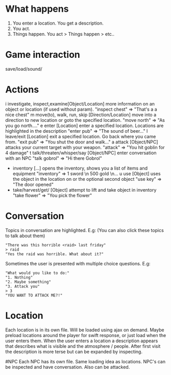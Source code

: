 # What happens
1. You enter a location. You get a description.
2. You act.
3. Things happen. You act > Things happen > etc..

# Game interaction
save/load/sound/

# Actions
i	investigate, inspect,examine[Object/Location]		more information on an object or location (if used without param).			"inspect chest" => "That's a a nice chest"
m	move(to), walk, run, skip	[Direction/Location]	move into a direction to new location or goto the specified location. 		"move north" => "As you go north...."
e	enter						[Location]				enter a specified location. Locations are highlighted in the description	"enter pub" => "The sound of beer..."
l	leave/exit					[Location]				exit a specified location. Go back where you came from.						"exit pub" => "You shut the door and walk..."
a	attack						[Object/NPC]			attacks your current target with your weapon.								"attack" => "You hit goblin for 4 damage"
t	talk/threaten/whisper/say	[Object/NPC]			enter conversation with an NPC												"talk gobrol" => "Hi there Gobrol"
-	inventory					[...]					opens the inventory, shows you a list of items and equipment				"inventory" => 1 sword \n 500 gold \n...
u	use							[Object]				uses the object in the location on or the optional second object			"use key" => "The door opened"
-	take/harvest/get/			[Object]				attempt to lift and take object in inventory								"take flower" => "You pick the flower"

# Conversation
Topics in conversation are highlighted. E.g: (You can also click these topics to talk about them)

	"There was this horrible <raid> last friday"
	> raid
	"Yes the raid was horrible. What about it?"

Sometimes the user is presented with multiple choice questions. E.g:

	"What would you like to do:"
	"1. Nothing"
	"2. Maybe something"
	"3. Attack you"
	> 3
	"YOU WANT TO ATTACK ME?!"
	
# Location
Each location is in its own file. Will be loaded using ajax on demand. Maybe preload locations around the player
for swift response, or just load when the user enters them. When the user enters a location a description appears
that describes what is visible and the atmosphere / people. After first visit the description is more terse but can be expanded by inspecting.

#NPC 
Each NPC has its own file. Same loading idea as locations. NPC's can be inspected and have conversation. Also can be attacked.

